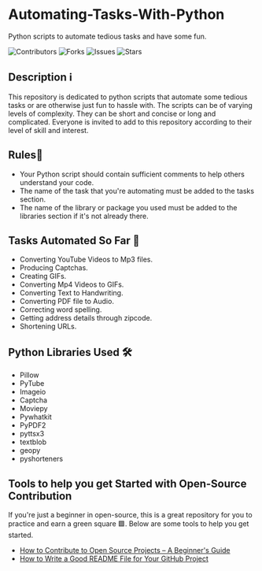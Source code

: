 # Automating-Tasks-With-Python
Python scripts to automate tedious tasks and have some fun.

![Contributors](https://img.shields.io/github/contributors/ayeshag7/Automating-Tasks-With-Python?style=plastic)
![Forks](https://img.shields.io/github/forks/ayeshag7/Automating-Tasks-With-Python)
![Issues](https://img.shields.io/github/issues/ayeshag7/Automating-Tasks-With-Python)
![Stars](https://img.shields.io/github/stars/ayeshag7/Automating-Tasks-With-Python)

## Description ℹ️
This repository is dedicated to python scripts that automate some tedious tasks or are otherwise just fun to hassle with. The scripts can be of varying levels of complexity. They can be short and concise or long and complicated. Everyone is invited to add to this repository according to their level of skill and interest.

## Rules📜
* Your Python script should contain sufficient comments to help others understand your code.
* The name of the task that you're automating must be added to the tasks section.
* The name of the library or package you used must be added to the libraries section if it's not already there.

## Tasks Automated So Far 🤖
* Converting YouTube Videos to Mp3 files.
* Producing Captchas.
* Creating GIFs.
* Converting Mp4 Videos to GIFs.
* Converting Text to Handwriting.
* Converting PDF file to Audio.
* Correcting word spelling.
* Getting address details through zipcode.
* Shortening URLs.

## Python Libraries Used 🛠️
* Pillow
* PyTube
* Imageio
* Captcha
* Moviepy
* Pywhatkit
* PyPDF2
* pyttsx3
* textblob
* geopy
* pyshorteners

## Tools to help you get Started with Open-Source Contribution 
If you're just a beginner in open-source, this is a great repository for you to practice and earn a green square 🟩. Below are some tools to help you get started.

* [How to Contribute to Open Source Projects – A Beginner's Guide](https://www.freecodecamp.org/news/how-to-contribute-to-open-source-projects-beginners-guide/)
* [How to Write a Good README File for Your GitHub Project](https://www.freecodecamp.org/news/how-to-write-a-good-readme-file/)
